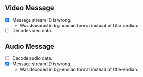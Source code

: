 
## Video Message
 - [x] Message stream ID is wrong.
    - Was decoded in big-endian format instead of little-endian.
 - [ ] Decode video data.

## Audio Message
 - [ ] Decode audio data.
 - [x] Message stream ID is wrong.
    - Was decoded in big-endian format instead of little-endian.